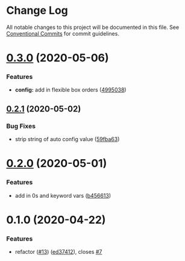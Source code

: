 # Change Log

All notable changes to this project will be documented in this file.
See [Conventional Commits](https://conventionalcommits.org) for commit guidelines.

# [0.3.0](https://github.com/the-holocron/astromech/compare/@theholocron/config@0.2.1...@theholocron/config@0.3.0) (2020-05-06)


### Features

* **config:** add in flexible box orders ([4995038](https://github.com/the-holocron/astromech/commit/4995038cd56d3614929eb69a74fc602aa0f61cf1))





## [0.2.1](https://github.com/the-holocron/astromech/compare/@theholocron/config@0.2.0...@theholocron/config@0.2.1) (2020-05-02)


### Bug Fixes

* strip string of auto config value ([59fba63](https://github.com/the-holocron/astromech/commit/59fba6308202ab46a65f74395a28a1ec64847b74))





# [0.2.0](https://github.com/the-holocron/astromech/compare/@theholocron/config@0.1.0...@theholocron/config@0.2.0) (2020-05-01)


### Features

* add in 0s and keyword vars ([b456613](https://github.com/the-holocron/astromech/commit/b456613b32f3f04f75d0c3e90b1d73b5c26ae1e4))





# 0.1.0 (2020-04-22)


### Features

* refactor ([#13](https://github.com/the-holocron/astromech/issues/13)) ([ed37412](https://github.com/the-holocron/astromech/commit/ed3741236e7007f9d03b7420828af5a368a7bfbb)), closes [#7](https://github.com/the-holocron/astromech/issues/7)
